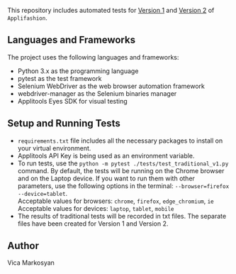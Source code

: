 This repository includes automated tests for [Version 1](https://demo.applitools.com/gridHackathonV1.html) 
and [Version 2](https://demo.applitools.com/gridHackathonV2.html) of `Applifashion`.


## Languages and Frameworks
The project uses the following languages and frameworks:
* Python 3.x as the programming language
* pytest as the test framework
* Selenium WebDriver as the web browser automation framework
* webdriver-manager as the Selenium binaries manager
* Applitools Eyes SDK for visual testing


## Setup and Running Tests
* `requirements.txt` file includes all the necessary packages to install on your virtual environment.
* Applitools API Key is being used as an environment variable.
* To run tests, use the `python -m pytest ./tests/test_traditional_v1.py` command. 
By default, the tests will be running on the Chrome browser and on the Laptop device. 
If you want to run them with other parameters, use the following options in the terminal: 
`--browser=firefox --device=tablet`.  
Acceptable values for browsers: `chrome`, `firefox`, `edge_chromium`, `ie`  
Acceptable values for devices: `laptop`, `tablet`, `mobile`
* The results of traditional tests will be recorded in txt files. The separate files have been created for 
Version 1 and Version 2.


## Author
Vica Markosyan
